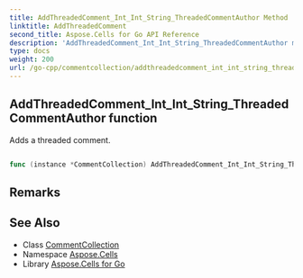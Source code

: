 ```yaml
---
title: AddThreadedComment_Int_Int_String_ThreadedCommentAuthor Method 
linktitle: AddThreadedComment
second_title: Aspose.Cells for Go API Reference
description: 'AddThreadedComment_Int_Int_String_ThreadedCommentAuthor method. Encapsulates the function that represents addthreadedcomment in Go.'
type: docs
weight: 200
url: /go-cpp/commentcollection/addthreadedcomment_int_int_string_threadedcommentauthor/
---
```


## AddThreadedComment_Int_Int_String_ThreadedCommentAuthor function

Adds a threaded comment.

```go

func (instance *CommentCollection) AddThreadedComment_Int_Int_String_ThreadedCommentAuthor(row int32, column int32, text string, author *ThreadedCommentAuthor)  (int32,  error) 

```

## Remarks


## See Also

* Class [CommentCollection](../)
* Namespace [Aspose.Cells](../../)
* Library [Aspose.Cells for Go](../../../)
